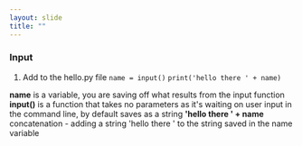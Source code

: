 ```yaml
---
layout: slide
title: ""
---
```

### Input

1. Add to the hello.py file
`name = input()`
`print('hello there ' + name)`

**name** is a variable, you are saving off what results from the input function
**input()** is a function that takes no parameters as it's waiting on user input in the command line, by default saves as a string
**'hello there ' + name** concatenation - adding a string 'hello there ' to the string saved in the name variable
